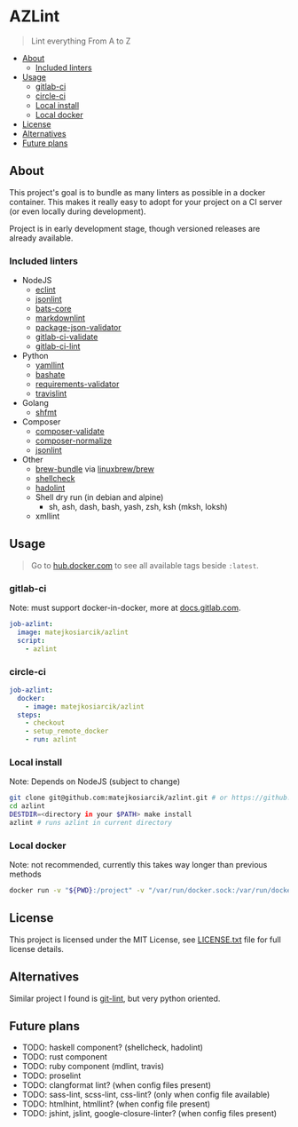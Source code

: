 # AZLint

> Lint everything From A to Z

<!-- toc -->

- [About](#about)
  - [Included linters](#included-linters)
- [Usage](#usage)
  - [gitlab-ci](#gitlab-ci)
  - [circle-ci](#circle-ci)
  - [Local install](#local-install)
  - [Local docker](#local-docker)
- [License](#license)
- [Alternatives](#alternatives)
- [Future plans](#future-plans)

<!-- tocstop -->

## About

This project's goal is to bundle as many linters as possible in a docker container.
This makes it really easy to adopt for your project on a CI server
(or even locally during development).

Project is in early development stage, though versioned releases are already available.

### Included linters

- NodeJS
  - [eclint](https://github.com/jedmao/eclint)
  - [jsonlint](https://github.com/prantlf/jsonlint)
  - [bats-core](https://github.com/bats-core/bats-core)
  - [markdownlint](https://github.com/igorshubovych/markdownlint-cli)
  - [package-json-validator](https://github.com/gorillamania/package.json-validator)
  - [gitlab-ci-validate](https://github.com/pradel/gitlab-ci-validate)
  - [gitlab-ci-lint](https://github.com/BuBuaBu/gitlab-ci-lint)
- Python
  - [yamllint](https://github.com/adrienverge/yamllint)
  - [bashate](https://github.com/openstack/bashate)
  - [requirements-validator](https://github.com/looking-for-a-job/requirements-validator.py)
  - [travislint](https://pypi.org/project/travislint/)
- Golang
  - [shfmt](https://github.com/mvdan/sh)
- Composer
  - [composer-validate](https://getcomposer.org/doc/03-cli.md#validate)
  - [composer-normalize](https://github.com/ergebnis/composer-normalize)
  - [jsonlint](https://github.com/Seldaek/jsonlint)
- Other
  - [brew-bundle](https://github.com/Homebrew/homebrew-bundle) via [linuxbrew/brew](https://hub.docker.com/r/linuxbrew/brew)
  - [shellcheck](https://github.com/koalaman/shellcheck)
  - [hadolint](https://github.com/hadolint/hadolint)
  - Shell dry run (in debian and alpine)
    - sh, ash, dash, bash, yash, zsh, ksh (mksh, loksh)
  - xmllint

## Usage

> Go to [hub.docker.com](https://hub.docker.com/r/matejkosiarcik/azlint) to see
all available tags beside `:latest`.

### gitlab-ci

Note: must support docker-in-docker, more at [docs.gitlab.com](https://docs.gitlab.com/ee/ci/docker/using_docker_build.html#use-docker-in-docker-workflow-with-docker-executor).

```yaml
job-azlint:
  image: matejkosiarcik/azlint
  script:
    - azlint
```

### circle-ci

```yaml
job-azlint:
  docker:
    - image: matejkosiarcik/azlint
  steps:
    - checkout
    - setup_remote_docker
    - run: azlint
```

### Local install

Note: Depends on NodeJS (subject to change)

```sh
git clone git@github.com:matejkosiarcik/azlint.git # or https://github.com/matejkosiarcik/azlint.git
cd azlint
DESTDIR=<directory in your $PATH> make install
azlint # runs azlint in current directory
```

### Local docker

Note: not recommended, currently this takes way longer than previous methods

```sh
docker run -v "${PWD}:/project" -v "/var/run/docker.sock:/var/run/docker.sock" matejkosiarcik/azlint
```

## License

This project is licensed under the MIT License, see [LICENSE.txt](LICENSE.txt)
file for full license details.

## Alternatives

Similar project I found is [git-lint](https://github.com/sk-/git-lint), but
very python oriented.

## Future plans

- TODO: haskell component? (shellcheck, hadolint)
- TODO: rust component
- TODO: ruby component (mdlint, travis)
- TODO: proselint
- TODO: clangformat lint? (when config files present)
- TODO: sass-lint, scss-lint, css-lint? (only when config file available)
- TODO: htmlhint, htmllint? (when config file present)
- TODO: jshint, jslint, google-closure-linter? (when config files present)
